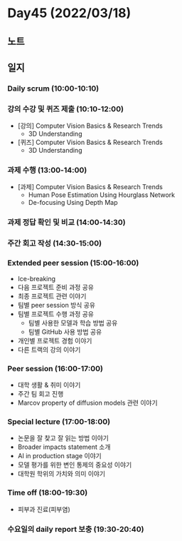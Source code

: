 # Day45 (2022/03/18)

## 노트

## 일지

### Daily scrum (10:00-10:10)

### 강의 수강 및 퀴즈 제출 (10:10-12:00)

  * [강의] Computer Vision Basics & Research Trends
    * 3D Understanding
  * [퀴즈] Computer Vision Basics & Research Trends
    * 3D Understanding

### 과제 수행 (13:00-14:00)

  * [과제] Computer Vision Basics & Research Trends
    * Human Pose Estimation Using Hourglass Network
    * De-focusing Using Depth Map

### 과제 정답 확인 및 비교 (14:00-14:30)

### 주간 회고 작성 (14:30-15:00)

### Extended peer session (15:00-16:00)

  * Ice-breaking
  * 다음 프로젝트 준비 과정 공유
  * 최종 프로젝트 관련 이야기
  * 팀별 peer session 방식 공유
  * 팀별 프로젝트 수행 과정 공유
    * 팀별 사용한 모델과 학습 방법 공유
    * 팀별 GitHub 사용 방법 공유
  * 개인별 프로젝트 경험 이야기
  * 다른 트랙의 강의 이야기

### Peer session (16:00-17:00)

  * 대학 생활 & 취미 이야기
  * 주간 팀 회고 진행
  * Marcov property of diffusion models 관련 이야기

### Special lecture (17:00-18:00)

  * 논문을 잘 찾고 잘 읽는 방법 이야기
  * Broader impacts statement 소개
  * AI in production stage 이야기
  * 모델 평가를 위한 변인 통제의 중요성 이야기
  * 대학원 학위의 가치와 의미 이야기

### Time off (18:00-19:30)

  * 피부과 진료(피부염)

### 수요일의 daily report 보충 (19:30-20:40)
